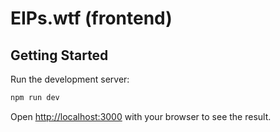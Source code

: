 # EIPs.wtf (frontend)

## Getting Started

Run the development server:

```bash
npm run dev
```

Open [http://localhost:3000](http://localhost:3000) with your browser to see the result.

